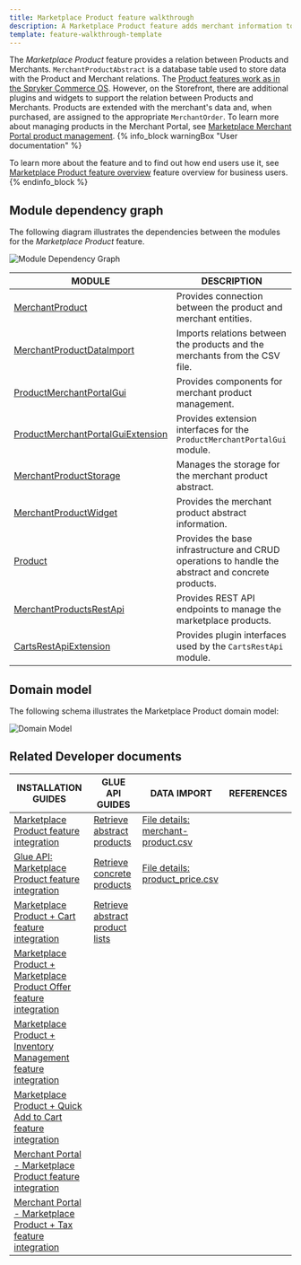 ```yaml
---
title: Marketplace Product feature walkthrough
description: A Marketplace Product feature adds merchant information to the product that a merchant sells.
template: feature-walkthrough-template
---
```


The *Marketplace Product* feature provides a relation between Products and Merchants.
`MerchantProductAbstract` is a database table used to store data with the Product and Merchant relations. The [Product features work as in the Spryker Commerce OS](/docs/pbc/all/product-information-management/{{page.version}}/feature-overviews/product-feature-overview/product-feature-overview.html).
However, on the Storefront, there are additional plugins and widgets to support the relation between Products and Merchants.
Products are extended with the merchant's data and, when purchased, are assigned to the appropriate `MerchantOrder`.
To learn more about managing products in the Merchant Portal, see [Marketplace Merchant Portal product management](/docs/marketplace/dev/feature-walkthroughs/{{page.version}}/marketplace-merchant-portal-product-management-feature-walkthrough.html).
{% info_block warningBox "User documentation" %}

To learn more about the feature and to find out how end users use it, see [Marketplace Product feature overview](/docs/marketplace/user/features/{{page.version}}/marketplace-product-feature-overview.html) feature overview for business users.
{% endinfo_block %}

## Module dependency graph

The following diagram illustrates the dependencies between the modules for the *Marketplace Product* feature.

![Module Dependency Graph](https://confluence-connect.gliffy.net/embed/image/15402fef-7a49-4ff6-bdc7-9e82f2f92011.png?utm_medium=live&utm_source=confluence)
<div class="width-100">

| MODULE     | DESCRIPTION                |
|------------|----------------------------|
| [MerchantProduct](https://github.com/spryker/merchant-product) | Provides connection between the product and merchant entities.  |
| [MerchantProductDataImport](https://github.com/spryker/merchant-product-data-import) | Imports relations between the products and the merchants from the CSV file.  |
| [ProductMerchantPortalGui](https://github.com/spryker/product-merchant-portal-gui) | Provides components for merchant product management.  |
| [ProductMerchantPortalGuiExtension](https://github.com/spryker/product-merchant-portal-gui-extension) | Provides extension interfaces for the  `ProductMerchantPortalGui` module.  |
| [MerchantProductStorage](https://github.com/spryker/merchant-product-storage) | Manages the storage for the merchant product abstract.  |
| [MerchantProductWidget](https://github.com/spryker-shop/merchant-product-widget) | Provides the merchant product abstract information.  |
| [Product](https://github.com/spryker/product) | Provides the base infrastructure and CRUD operations to handle the abstract and concrete products.  |
| [MerchantProductsRestApi](https://github.com/spryker/merchant-products-rest-api) | Provides REST API endpoints to manage the marketplace products.  |
| [CartsRestApiExtension](https://github.com/spryker/carts-rest-api-extension) | Provides plugin interfaces used by the `CartsRestApi` module.  |

</div>

## Domain model

The following schema illustrates the Marketplace Product domain model:

![Domain Model](https://confluence-connect.gliffy.net/embed/image/80809f75-1f94-4f19-9cfd-e39235026e89.png?utm_medium=live&utm_source=confluence)

## Related Developer documents

|INSTALLATION GUIDES  |GLUE API GUIDES  |DATA IMPORT  | REFERENCES  |
|---------|---------|---------|--------|
| [Marketplace Product feature integration](/docs/marketplace/dev/feature-integration-guides/{{page.version}}/marketplace-product-feature-integration.html) | [Retrieve abstract products](/docs/marketplace/dev/glue-api-guides/{{page.version}}/abstract-products/retrieving-abstract-products.html) | [File details: merchant-product.csv](/docs/marketplace/dev/data-import/{{page.version}}/file-details-merchant-product.csv.html) ||
| [Glue API: Marketplace Product feature integration](/docs/marketplace/dev/feature-integration-guides/{{page.version}}/glue/marketplace-product-feature-integration.html) | [Retrieve concrete products](/docs/marketplace/dev/glue-api-guides/{{page.version}}/concrete-products/retrieving-concrete-products.html) | [File details: product_price.csv](/docs/marketplace/dev/data-import/{{page.version}}/file-details-product-price.csv.html) ||
| [Marketplace Product + Cart feature integration](/docs/marketplace/dev/feature-integration-guides/{{page.version}}/marketplace-product-cart-feature-integration.html) | [Retrieve abstract product lists](/docs/marketplace/dev/glue-api-guides/{{page.version}}/content-items/retrieving-abstract-products-in-abstract-product-lists.html) |                                                              ||
| [Marketplace Product + Marketplace Product Offer feature integration](/docs/marketplace/dev/feature-integration-guides/{{page.version}}/marketplace-product-marketplace-product-offer-feature-integration.html) |                                                              |                                                              ||
| [Marketplace Product + Inventory Management feature integration](/docs/marketplace/dev/feature-integration-guides/{{page.version}}/marketplace-product-inventory-management-feature-integration.html) |                                                              |                                                              ||
| [Marketplace Product + Quick Add to Cart feature integration](/docs/marketplace/dev/feature-integration-guides/{{page.version}}/marketplace-product-quick-add-to-cart-feature-integration.html) ||||
| [Merchant Portal - Marketplace Product feature integration](/docs/marketplace/dev/feature-integration-guides/{{page.version}}/merchant-portal-marketplace-product-feature-integration.html) |                                                              |                                                              ||
| [Merchant Portal - Marketplace Product + Tax feature integration](/docs/marketplace/dev/feature-integration-guides/{{page.version}}/merchant-portal-marketplace-product-tax-feature-integration.html) |                                                              |                                                              ||
